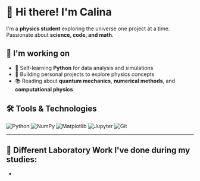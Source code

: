 # 👋 Hi there! I'm Calina

I'm a **physics student** exploring the universe one project at a time.  
Passionate about **science, code, and math**.

## 🚀 I'm working on 

- 🔭 Self-learning **Python** for data analysis and simulations
- 🧠 Building personal projects to explore physics concepts
- 📚 Reading about **quantum mechanics**, **numerical methods**, and **computational physics**

## 🛠️ Tools & Technologies

![Python](https://img.shields.io/badge/-Python-333?style=flat&logo=python)
![NumPy](https://img.shields.io/badge/-NumPy-013243?style=flat&logo=numpy)
![Matplotlib](https://img.shields.io/badge/-Matplotlib-11557C?style=flat&logo=matplotlib)
![Jupyter](https://img.shields.io/badge/-Jupyter-F37626?style=flat&logo=jupyter)
![Git](https://img.shields.io/badge/-Git-F05032?style=flat&logo=git)

---

## 🧠 Different Laboratory Work I've done during my studies: 
- 
